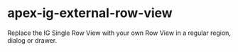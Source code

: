 # apex-ig-external-row-view
Replace the IG Single Row View with your own Row View in a regular region, dialog or drawer.
